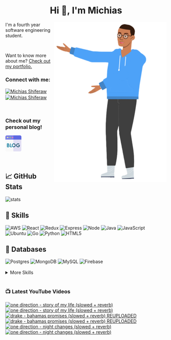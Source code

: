 
<h1 align="center">Hi 👋, I'm Michias</h1>

<div>
<img src="./download.png" align="right" data-canonical-src="https://gyazo.com/eb5c5741b6a9a16c692170a41a49c858.png" height="500" />

</div>

<p float="left">

<div>


I'm a fourth year software engineering student.

<br>


Want to know more about me? [Check out my portfolio.](https://michias.vercel.app/)







<h3 align="left">Connect with me:</h3>
<p align="left">
  

<a href="https://www.linkedin.com/in/michiasshiferaw" target="blank"><img align="center" src="https://cdn.svgporn.com/logos/linkedin-icon.svg" alt="Michias Shiferaw" height="30" width="40" /></a>
<a href="https://www.youtube.com/@kuubamusic" target="blank"><img align="center" src="https://cdn.svgporn.com/logos/youtube-icon.svg" alt="Michias Shiferaw" height="30" width="40" /></a>
</p>

<br>


<p align="left">
<h3> Check out my personal blog! </h2>
<a href="http://acrudi.vercel.app/" target="blank"style="textdecoration:none;">
<img src="./blog.png" alt="Blog" height="50" width="50" />
</a>
</p>



<br>

## &#x1f4c8; GitHub Stats
<img alt="stats" src="https://github-readme-stats.vercel.app/api/top-langs/?username=MichiasShiferaw&layout=compact"/>

<br>

## 💼 Skills
<img alt="AWS" src="https://img.shields.io/badge/AWS-%23FF9900.svg?style=for-the-badge&logo=amazon-aws&logoColor=white"/>
<img alt="React" src="https://img.shields.io/badge/react-%2320232a.svg?style=for-the-badge&logo=react&logoColor=%2361DAFB"/>
<img alt="Redux" src="https://img.shields.io/badge/redux-%23593d88.svg?style=for-the-badge&logo=redux&logoColor=white"/>
<img alt="Express" src="https://img.shields.io/badge/express.js-%23404d59.svg?style=for-the-badge&logo=express&logoColor=%2361DAFB"/>
<img alt="Node" src="https://img.shields.io/badge/node.js-6DA55F?style=for-the-badge&logo=node.js&logoColor=white"/>
<img alt="Java" src="https://img.shields.io/badge/java-%23ED8B00.svg?style=for-the-badge&logo=openjdk&logoColor=white"/>
<img alt="JavaScript" src="https://img.shields.io/badge/javascript-%23323330.svg?style=for-the-badge&logo=javascript&logoColor=%23F7DF1E"/>
<img alt="Ubuntu" src="https://img.shields.io/badge/Ubuntu-E95420?style=for-the-badge&logo=ubuntu&logoColor=white"/>
<img alt="Go" src="https://img.shields.io/badge/go-%2300ADD8.svg?style=for-the-badge&logo=go&logoColor=white"/>
<img alt="Python" src="https://img.shields.io/badge/python-3670A0?style=for-the-badge&logo=python&logoColor=ffdd54"/>
<img alt="HTML5" src="https://img.shields.io/badge/html5-%23E34F26.svg?style=for-the-badge&logo=html5&logoColor=white"/>

<br>

## 💾 Databases
<img alt="Postgres" src="https://img.shields.io/badge/postgres-%23316192.svg?style=for-the-badge&logo=postgresql&logoColor=white"/>
<img alt="MongoDB" src="https://img.shields.io/badge/MongoDB-%234ea94b.svg?style=for-the-badge&logo=mongodb&logoColor=white"/>
<img alt="MySQL" src="https://img.shields.io/badge/mysql-%2300f.svg?style=for-the-badge&logo=mysql&logoColor=white"/>
<img alt="Firebase" src="https://img.shields.io/badge/firebase-%23039BE5.svg?style=for-the-badge&logo=firebase"/>

<br>


<br>

<details>
<summary>More Skills</summary>
<br>

<img alt="CSS" src="https://img.shields.io/badge/css3-%231572B6.svg?style=for-the-badge&logo=css3&logoColor=white"/>
<img alt="SASS" src="https://img.shields.io/badge/SASS-hotpink.svg?style=for-the-badge&logo=SASS&logoColor=white"/>
<img alt="Bootstrap" src="https://img.shields.io/badge/bootstrap-%23563D7C.svg?style=for-the-badge&logo=bootstrap&logoColor=white"/>
<img alt="MUI" src="https://img.shields.io/badge/MUI-%230081CB.svg?style=for-the-badge&logo=mui&logoColor=white"/>


<br>

<img alt="SonarQube" src="https://img.shields.io/badge/SonarQube-black?style=for-the-badge&logo=sonarqube&logoColor=4E9BCD"/>
<img alt="SonarLint" src="https://img.shields.io/badge/SonarLint-CB2029?style=for-the-badge&logo=SONARLINT&logoColor=white"/>
<img alt="Selenium" src="https://img.shields.io/badge/-selenium-%43B02A?style=for-the-badge&logo=selenium&logoColor=white"/>

<br>

<img alt="Netlify" src="https://img.shields.io/badge/netlify-%23000000.svg?style=for-the-badge&logo=netlify&logoColor=#00C7B7"/>
<img alt="Jenkins" src="https://img.shields.io/badge/jenkins-%232C5263.svg?style=for-the-badge&logo=jenkins&logoColor=white"/>
<img alt="Github" src="https://img.shields.io/badge/github-%23121011.svg?style=for-the-badge&logo=github&logoColor=white"/>
<img alt="GitLab" src="https://img.shields.io/badge/gitlab-%23181717.svg?style=for-the-badge&logo=gitlab&logoColor=white"/>
<img alt="Git" src="https://img.shields.io/badge/git-%23F05033.svg?style=for-the-badge&logo=git&logoColor=white"/>
<img alt="Nodemon" src="https://img.shields.io/badge/NODEMON-%23323330.svg?style=for-the-badge&logo=nodemon&logoColor=%BBDEAD"/>
<img alt="Canva" src="https://img.shields.io/badge/Canva-%2300C4CC.svg?style=for-the-badge&logo=Canva&logoColor=white"/>
<img alt="Gatsby" src="https://img.shields.io/badge/Gatsby-%23663399.svg?style=for-the-badge&logo=gatsby&logoColor=white"/>
<img alt="Next" src="https://img.shields.io/badge/Next-black?style=for-the-badge&logo=next.js&logoColor=white"/>

</details>

<br>

</div>

</p>



### 📺 Latest YouTube Videos
<!-- BEGIN YOUTUBE-CARDS -->
[![one direction - story of my life (slowed + reverb)](https://ytcards.demolab.com/?id=bQdepyEIDpc&title=one+direction+-+story+of+my+life+%28slowed+%2B+reverb%29&lang=en&timestamp=1699813831&background_color=%230d1117&title_color=%23ffffff&stats_color=%23dedede&max_title_lines=1&width=250&border_radius=5&duration=309 "one direction - story of my life (slowed + reverb)")](https://www.youtube.com/watch?v=bQdepyEIDpc#gh-dark-mode-only)[![one direction - story of my life (slowed + reverb)](https://ytcards.demolab.com/?id=bQdepyEIDpc&title=one+direction+-+story+of+my+life+%28slowed+%2B+reverb%29&lang=en&timestamp=1699813831&background_color=%23ffffff&title_color=%2324292f&stats_color=%2357606a&max_title_lines=1&width=250&border_radius=5&duration=309 "one direction - story of my life (slowed + reverb)")](https://www.youtube.com/watch?v=bQdepyEIDpc#gh-light-mode-only)
[![drake - bahamas promises (slowed + reverb) *REUPLOADED*](https://ytcards.demolab.com/?id=zy3QMzppjP0&title=drake+-+bahamas+promises+%28slowed+%2B+reverb%29+%2AREUPLOADED%2A&lang=en&timestamp=1699566303&background_color=%230d1117&title_color=%23ffffff&stats_color=%23dedede&max_title_lines=1&width=250&border_radius=5&duration=213 "drake - bahamas promises (slowed + reverb) *REUPLOADED*")](https://www.youtube.com/watch?v=zy3QMzppjP0#gh-dark-mode-only)[![drake - bahamas promises (slowed + reverb) *REUPLOADED*](https://ytcards.demolab.com/?id=zy3QMzppjP0&title=drake+-+bahamas+promises+%28slowed+%2B+reverb%29+%2AREUPLOADED%2A&lang=en&timestamp=1699566303&background_color=%23ffffff&title_color=%2324292f&stats_color=%2357606a&max_title_lines=1&width=250&border_radius=5&duration=213 "drake - bahamas promises (slowed + reverb) *REUPLOADED*")](https://www.youtube.com/watch?v=zy3QMzppjP0#gh-light-mode-only)
[![one direction - night changes (slowed + reverb)](https://ytcards.demolab.com/?id=dLgsC2WiMYo&title=one+direction+-+night+changes+%28slowed+%2B+reverb%29&lang=en&timestamp=1699404026&background_color=%230d1117&title_color=%23ffffff&stats_color=%23dedede&max_title_lines=1&width=250&border_radius=5&duration=295 "one direction - night changes (slowed + reverb)")](https://www.youtube.com/watch?v=dLgsC2WiMYo#gh-dark-mode-only)[![one direction - night changes (slowed + reverb)](https://ytcards.demolab.com/?id=dLgsC2WiMYo&title=one+direction+-+night+changes+%28slowed+%2B+reverb%29&lang=en&timestamp=1699404026&background_color=%23ffffff&title_color=%2324292f&stats_color=%2357606a&max_title_lines=1&width=250&border_radius=5&duration=295 "one direction - night changes (slowed + reverb)")](https://www.youtube.com/watch?v=dLgsC2WiMYo#gh-light-mode-only)
<!-- END YOUTUBE-CARDS -->


